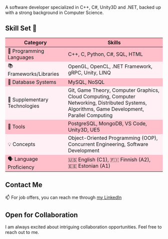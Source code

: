 A software developer specialized in C++, C#, Unity3D and .NET, backed up with a strong background in Computer Science.

## Skill Set 🧰

<table>
  <thead>
    <tr bgcolor="#FFB6C1">
      <th>Category</th>
      <th>Skills</th>
    </tr>
  </thead>
  <tbody>
    <tr bgcolor="#FFC0CB">
      <td>🚀 Programming Languages</td>
      <td>C++, C, Python, C#, SQL, HTML</td>
    </tr>
    <tr bgcolor="#FFF0F5">
      <td>📚 Frameworks/Libraries</td>
      <td>OpenGL, OpenCL, .NET Framework, gRPC, Unity, LINQ</td>
    </tr>
    <tr bgcolor="#FFC0CB">
      <td>💾 Database Systems</td>
      <td>MySQL, NoSQL</td>
    </tr>
    <tr bgcolor="#FFF0F5">
      <td>🧩 Supplementary Technologies</td>
      <td>Git, Game Theory, Computer Graphics, Cloud Computing, Computer Networking, Distributed Systems, Algorithms, Game Development, Parallel Computing</td>
    </tr>
    <tr bgcolor="#FFC0CB">
      <td>🔧 Tools</td>
      <td>PostgreSQL, MongoDB, VS Code, Unity3D, UE5</td>
    </tr>
    <tr bgcolor="#FFF0F5">
      <td>💡 Concepts</td>
      <td>Object-Oriented Programming (OOP), Concurrent Engineering, Software Development</td>
    </tr>
    <tr bgcolor="#FFC0CB">
      <td>🗣️ Language Proficiency</td>
      <td> 🇺🇸 English (C1), 🇫🇮 Finnish (A2), 🇪🇪 Estonian (A1)</td>
    </tr>
  </tbody>
</table>


## Contact Me
📫 For job offers, you can reach me through [my LinkedIn](https://www.linkedin.com/in/aliciagamedev/)

## Open for Collaboration 
I am always excited about intriguing collaboration opportunities. Feel free to reach out to me.
